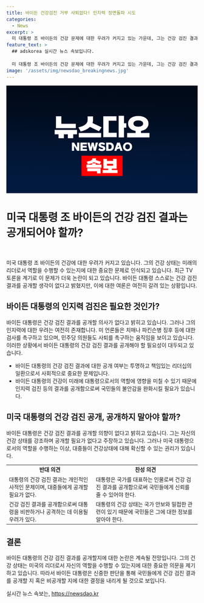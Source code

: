```yaml
---
title: 바이든 건강검진 거부 사퇴없다! 인지력 정면돌파 시도
categories:
  - News
excerpt: >
  미 대통령 조 바이든의 건강 문제에 대한 우려가 커지고 있는 가운데, 그는 건강 검진 결과를 공개하지 않겠다는 입장을 보였습니다. 또한 실수와 어눌한 행동으로 인해 건재함에 대한 의심이 커지자, 바이든은 이를 일축하며 건재함을 과시하는 데 힘쓰고 있습니다. 그러나 미 언론과 정치인들은 여전히 바이든의 건강 상태에 대한 우려를 제기하고 있습니다. 이러한 상황에서 바이든은 다가오는 나토 정상회의를 앞두고 건재함을 증명하기 위해 노력하고 있습니다.
feature_text: >
  ## adskorea 실시간 뉴스 속보입니다.

  미 대통령 조 바이든의 건강 문제에 대한 우려가 커지고 있는 가운데, 그는 건강 검진 결과를 공개하지 않겠다는 입장을 보였습니다. 또한 실수와 어눌한 행동으로 인해 건재함에 대한 의심이 커지자, 바이든은 이를 일축하며 건재함을 과시하는 데 힘쓰고 있습니다. 그러나 미 언론과 정치인들은 여전히 바이든의 건강 상태에 대한 우려를 제기하고 있습니다. 이러한 상황에서 바이든은 다가오는 나토 정상회의를 앞두고 건재함을 증명하기 위해 노력하고 있습니다.
image: '/assets/img/newsdao_breakingnews.jpg'
---
```


<p><img src="/assets/img/newsdao_breakingnews.jpg" alt="adskorea 속보" /></p>

<h1>미국 대통령 조 바이든의 건강 검진 결과는 공개되어야 할까?</h1>

<p data-ke-size="size16">&nbsp;</p>

<p data-ke-size="size16">미국 대통령 조 바이든의 건강에 대한 우려가 커지고 있습니다. 그의 건강 상태는 미래의 리더로서 역할을 수행할 수 있는지에 대한 중요한 문제로 인식되고 있습니다. 최근 TV 토론을 계기로 이 문제가 더욱 논란이 되고 있습니다. 바이든 대통령 스스로는 건강 검진 결과를 공개할 생각이 없다고 밝혔지만, 이에 대한 여론은 여전히 갈려 있는 상황입니다.</p>

<h2 data-ke-size="size26">바이든 대통령의 인지력 검진은 필요한 것인가?</h2>

<p data-ke-size="size16">바이든 대통령은 건강 검진 결과를 공개할 의사가 없다고 밝히고 있습니다. 그러나 그의 인지력에 대한 우려는 여전히 존재합니다. 미 언론들은 치매나 파킨슨병 징후 등에 대한 검사를 촉구하고 있으며, 민주당 의원들도 사퇴를 촉구하는 움직임을 보이고 있습니다. 이러한 상황에서 바이든 대통령의 건강 검진 결과를 공개해야 할 필요성이 대두되고 있습니다.</p>

<ul>
    <li>바이든 대통령의 건강 검진 결과에 대한 공개 여부는 투명하고 책임있는 리더십의 일환으로서 사회적으로 중요한 문제입니다.</li>
    <li>바이든 대통령의 건강이 미래에 대통령으로서의 역할에 영향을 미칠 수 있기 때문에 인지력 검진 등의 결과를 공개함으로써 국민들의 불안감을 완화시킬 필요가 있습니다.</li>
</ul>

<h2 data-ke-size="size26">미국 대통령의 건강 검진 공개, 공개하지 말아야 할까?</h2>

<p data-ke-size="size16">바이든 대통령은 건강 검진 결과를 공개할 의향이 없다고 밝히고 있습니다. 그는 자신의 건강 상태를 강조하며 공개할 필요가 없다고 주장하고 있습니다. 그러나 미국 대통령으로서의 역할을 수행하는 이상, 대중들이 건강상태에 대해 확신할 수 있는 권리가 있습니다.</p>

<table>
    <tr>
        <td style="text-align: center; height: 17px;"><b>반대 의견</b></td>
        <td style="text-align: center; height: 17px;"><b>찬성 의견</b></td>
    </tr>
    <tr>
        <td>대통령의 건강 검진 결과는 개인적인 사적인 문제이며, 대중들에게 공개할 필요가 없다.</td>
        <td>대통령은 국가를 대표하는 인물로써 건강 검진 결과를 공개함으로써 국민들에게 신뢰를 줄 수 있어야 한다.</td>
    </tr>
    <tr>
        <td>건강 검진 결과를 공개함으로써 대통령을 비판하거나 공격하는 데 이용될 우려가 있다.</td>
        <td>대통령의 건강 상태는 국가 안보와 밀접한 관련이 있기 때문에 국민들은 그에 대한 정보를 알아야 한다.</td>
    </tr>
</table>

<h2 data-ke-size="size26">결론</h2>

<p data-ke-size="size16">바이든 대통령의 건강 검진 결과를 공개할지에 대한 논란은 계속될 전망입니다. 그의 건강 상태는 미국의 리더로서 자신의 역할을 수행할 수 있는지에 대한 중요한 의문을 제기하고 있습니다. 따라서 바이든 대통령은 신중한 판단을 통해 국민들에게 건강 검진 결과를 공개할 지 혹은 비공개할 지에 대한 결정을 내리게 될 것으로 보입니다.</p>
실시간 뉴스 속보는, <a href="https://newsdao.kr" rel="dofollow">https://newsdao.kr</a>


